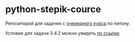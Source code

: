 # python-stepik-cource

Репозиторий для задачек с [очередного курса](https://stepik.org/course/67) по питону.

Условие для задачи 3.4.2 можно увидеть [по ссылке](https://stepik.org/lesson/3363/step/2?unit=1135).
